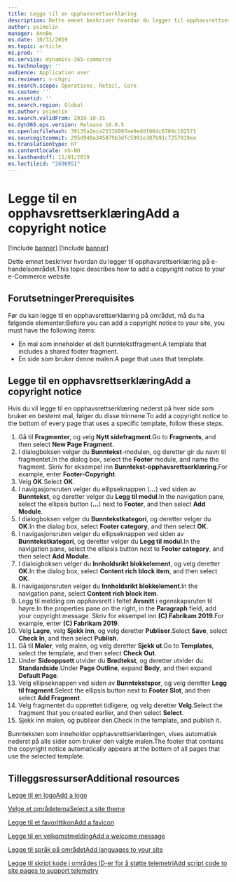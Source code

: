 ```yaml
---
title: Legge til en opphavsrettserklæring
description: Dette emnet beskriver hvordan du legger til opphavsrettserklæring på e-handelsområdet.
author: psimolin
manager: AnnBe
ms.date: 10/31/2019
ms.topic: article
ms.prod: ''
ms.service: dynamics-365-commerce
ms.technology: ''
audience: Application user
ms.reviewer: v-chgri
ms.search.scope: Operations, Retail, Core
ms.custom: ''
ms.assetid: ''
ms.search.region: Global
ms.author: psimolin
ms.search.validFrom: 2019-10-31
ms.dyn365.ops.version: Release 10.0.5
ms.openlocfilehash: 39135a2eca25336097ee9eddf06dc6709c102571
ms.sourcegitcommit: 295d940a345879b3dfc5991e387b91c7257019ea
ms.translationtype: HT
ms.contentlocale: nb-NO
ms.lasthandoff: 11/01/2019
ms.locfileid: "2696951"
---
```

# <a name="add-a-copyright-notice"></a><span data-ttu-id="2d4f9-103">Legge til en opphavsrettserklæring</span><span class="sxs-lookup"><span data-stu-id="2d4f9-103">Add a copyright notice</span></span>

[!include [banner](includes/preview-banner.md)]
[!include [banner](includes/banner.md)]

<span data-ttu-id="2d4f9-104">Dette emnet beskriver hvordan du legger til opphavsrettserklæring på e-handelsområdet.</span><span class="sxs-lookup"><span data-stu-id="2d4f9-104">This topic describes how to add a copyright notice to your e-Commerce website.</span></span>

## <a name="prerequisites"></a><span data-ttu-id="2d4f9-105">Forutsetninger</span><span class="sxs-lookup"><span data-stu-id="2d4f9-105">Prerequisites</span></span>

<span data-ttu-id="2d4f9-106">Før du kan legge til en opphavsrettserklæring på området, må du ha følgende elementer:</span><span class="sxs-lookup"><span data-stu-id="2d4f9-106">Before you can add a copyright notice to your site, you must have the following items:</span></span>

- <span data-ttu-id="2d4f9-107">En mal som inneholder et delt bunntekstfragment.</span><span class="sxs-lookup"><span data-stu-id="2d4f9-107">A template that includes a shared footer fragment.</span></span>
- <span data-ttu-id="2d4f9-108">En side som bruker denne malen.</span><span class="sxs-lookup"><span data-stu-id="2d4f9-108">A page that uses that template.</span></span>

## <a name="add-a-copyright-notice"></a><span data-ttu-id="2d4f9-109">Legge til en opphavsrettserklæring</span><span class="sxs-lookup"><span data-stu-id="2d4f9-109">Add a copyright notice</span></span>

<span data-ttu-id="2d4f9-110">Hvis du vil legge til en opphavsrettserklæring nederst på hver side som bruker en bestemt mal, følger du disse trinnene.</span><span class="sxs-lookup"><span data-stu-id="2d4f9-110">To add a copyright notice to the bottom of every page that uses a specific template, follow these steps.</span></span>

1. <span data-ttu-id="2d4f9-111">Gå til **Fragmenter**, og velg **Nytt sidefragment**.</span><span class="sxs-lookup"><span data-stu-id="2d4f9-111">Go to **Fragments**, and then select **New Page Fragment**.</span></span>
1. <span data-ttu-id="2d4f9-112">I dialogboksen velger du **Bunntekst**-modulen, og deretter gir du navn til fragmentet.</span><span class="sxs-lookup"><span data-stu-id="2d4f9-112">In the dialog box, select the **Footer** module, and name the fragment.</span></span> <span data-ttu-id="2d4f9-113">Skriv for eksempel inn **Bunntekst-opphavsrettserklæring**.</span><span class="sxs-lookup"><span data-stu-id="2d4f9-113">For example, enter **Footer-Copyright**.</span></span>
1. <span data-ttu-id="2d4f9-114">Velg **OK**.</span><span class="sxs-lookup"><span data-stu-id="2d4f9-114">Select **OK**.</span></span>
1. <span data-ttu-id="2d4f9-115">I navigasjonsruten velger du ellipseknappen (**...**) ved siden av **Bunntekst**, og deretter velger du **Legg til modul**.</span><span class="sxs-lookup"><span data-stu-id="2d4f9-115">In the navigation pane, select the ellipsis button (**...**) next to **Footer**, and then select **Add Module**.</span></span>
1. <span data-ttu-id="2d4f9-116">I dialogboksen velger du **Bunntekstkategori**, og deretter velger du **OK**.</span><span class="sxs-lookup"><span data-stu-id="2d4f9-116">In the dialog box, select **Footer category**, and then select **OK**.</span></span>
1. <span data-ttu-id="2d4f9-117">I navigasjonsruten velger du ellipseknappen ved siden av **Bunntekstkategori**, og deretter velger du **Legg til modul**.</span><span class="sxs-lookup"><span data-stu-id="2d4f9-117">In the navigation pane, select the ellipsis button next to **Footer category**, and then select **Add Module**.</span></span>
1. <span data-ttu-id="2d4f9-118">I dialoigboksen velger du **Innholdsrikt blokkelement**, og velg deretter **OK**.</span><span class="sxs-lookup"><span data-stu-id="2d4f9-118">In the dialog box, select **Content rich block item**, and then select **OK**.</span></span>
1. <span data-ttu-id="2d4f9-119">I navigasjonsruten velger du **Innholdsrikt blokkelement**.</span><span class="sxs-lookup"><span data-stu-id="2d4f9-119">In the navigation pane, select **Content rich block item**.</span></span>
1. <span data-ttu-id="2d4f9-120">Legg til melding om opphavsrett i feltet **Avsnitt** i egenskapsruten til høyre.</span><span class="sxs-lookup"><span data-stu-id="2d4f9-120">In the properties pane on the right, in the **Paragraph** field, add your copyright message.</span></span> <span data-ttu-id="2d4f9-121">Skriv for eksempel inn **(C) Fabrikam 2019**.</span><span class="sxs-lookup"><span data-stu-id="2d4f9-121">For example, enter **(C) Fabrikam 2019**.</span></span>
1. <span data-ttu-id="2d4f9-122">Velg **Lagre**, velg **Sjekk inn**, og velg deretter **Publiser**.</span><span class="sxs-lookup"><span data-stu-id="2d4f9-122">Select **Save**, select **Check In**, and then select **Publish**.</span></span>
1. <span data-ttu-id="2d4f9-123">Gå til **Maler**, velg malen, og velg deretter **Sjekk ut**.</span><span class="sxs-lookup"><span data-stu-id="2d4f9-123">Go to **Templates**, select the template, and then select **Check Out**.</span></span>
1. <span data-ttu-id="2d4f9-124">Under **Sideoppsett** utvider du **Brødtekst**, og deretter utvider du **Standardside**.</span><span class="sxs-lookup"><span data-stu-id="2d4f9-124">Under **Page Outline**, expand **Body**, and then expand **Default Page**.</span></span>
1. <span data-ttu-id="2d4f9-125">Velg ellipseknappen ved siden av **Bunntekstspor**, og velg deretter **Legg til fragment**.</span><span class="sxs-lookup"><span data-stu-id="2d4f9-125">Select the ellipsis button next to **Footer Slot**, and then select **Add Fragment**.</span></span>
1. <span data-ttu-id="2d4f9-126">Velg fragmentet du opprettet tidligere, og velg deretter **Velg**.</span><span class="sxs-lookup"><span data-stu-id="2d4f9-126">Select the fragment that you created earlier, and then select **Select**.</span></span>
1. <span data-ttu-id="2d4f9-127">Sjekk inn malen, og publiser den.</span><span class="sxs-lookup"><span data-stu-id="2d4f9-127">Check in the template, and publish it.</span></span>

<span data-ttu-id="2d4f9-128">Bunnteksten som inneholder opphavsrettserklæringen, vises automatisk nederst på alle sider som bruker den valgte malen.</span><span class="sxs-lookup"><span data-stu-id="2d4f9-128">The footer that contains the copyright notice automatically appears at the bottom of all pages that use the selected template.</span></span>

## <a name="additional-resources"></a><span data-ttu-id="2d4f9-129">Tilleggsressurser</span><span class="sxs-lookup"><span data-stu-id="2d4f9-129">Additional resources</span></span>

[<span data-ttu-id="2d4f9-130">Legge til en logo</span><span class="sxs-lookup"><span data-stu-id="2d4f9-130">Add a logo</span></span>](add-logo.md)

[<span data-ttu-id="2d4f9-131">Velge et områdetema</span><span class="sxs-lookup"><span data-stu-id="2d4f9-131">Select a site theme</span></span>](select-site-theme.md)

[<span data-ttu-id="2d4f9-132">Legge til et favorittikon</span><span class="sxs-lookup"><span data-stu-id="2d4f9-132">Add a favicon</span></span>](add-favicon.md)

[<span data-ttu-id="2d4f9-133">Legge til en velkomstmelding</span><span class="sxs-lookup"><span data-stu-id="2d4f9-133">Add a welcome message</span></span>](add-welcome-message.md)

[<span data-ttu-id="2d4f9-134">Legge til språk på området</span><span class="sxs-lookup"><span data-stu-id="2d4f9-134">Add languages to your site</span></span>](add-languages-to-site.md)

[<span data-ttu-id="2d4f9-135">Legge til skript kode i områdes ID-er for å støtte telemetri</span><span class="sxs-lookup"><span data-stu-id="2d4f9-135">Add script code to site pages to support telemetry</span></span>](add-telemetry.md)

